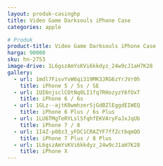 ```yaml
---
layout: produk-casinghp
title: Video Game Darksouls iPhone Case
categories: apple

# Produk
product-title: Video Game Darksouls iPhone Case
harga: 90000
sku: hn-2753
image-drive: 1L6gszAmYsKVi6kkdyz_24w9cJ1aH7K28
gallery:
  - url: 1mdl7FisvYvW6qi319MK3JRG6zYrJVr0h
    title: iPhone 5 / 5s / SE
  - url: 1UI6njsclCOtNq0LI1fq7RHozyzY6fOxT
    title: iPhone 6 / 6s
  - url: 1GLz--ajtK0wmhzerSjGdBZlEggdEIWEQ
    title: iPhone 6 Plus / 6s Plus
  - url: 1LU6TMgTeRYLslSfqhfEKVAryFaJxJqUb
    title: iPhone 7 / 8
  - url: 1I4Z-p08z3_yFDC1CRAZYF7ffZctbqmQO
    title: iPhone 7 Plus / 8 Plus
  - url: 1L6gszAmYsKVi6kkdyz_24w9cJ1aH7K28
    title: iPhone X
---
```

